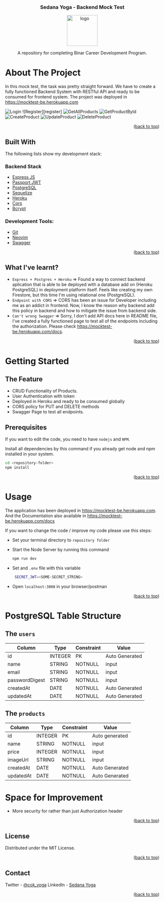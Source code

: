 <div id="top"></div>

<!-- PROJECT LOGO -->
<br />
<div align="center">
  <h3 align="center">Sedana Yoga - Backend Mock Test </h3>
  <img src="https://global-uploads.webflow.com/5e70b9a791ceb781b605048c/62c5720d8b3b6003c2f46fa4_logo-binar-academy.svg" alt="logo" height="100">
  <p align="center">
    A repository for completing Binar Career Development Program.

  </p>
</div>

<!-- ABOUT THE PROJECT -->

# About The Project

In this mock test, the task was pretty straight forward. We have to create a fully functioned Backend System with RESTful API and ready to be consumed for frontend system. The project was deployed in https://mocktest-be.herokuapp.com

![Login][login]
![Register][register]
![GetAllProducts][getallproducts]
![GetProductById][getproductbyid]
![CreateProduct][createproduct]
![UpdateProduct][updateproduct]
![DeleteProduct][deleteproduct]

<p align="right">(<a href="#top">back to top</a>)</p>

## Built With

The following lists show my development stack:

### Backend Stack

- [Express JS](https://expressjs.com/)
- [Passport JWT](http://www.passportjs.org/packages/passport-jwt/)
- [PostgreSQL](https://www.postgresql.org/)
- [Sequelize](https://sequelize.org/)
- [Heroku](https://www.heroku.com/)
- [Cors](https://www.npmjs.com/package/cors)
- [Bcrypt](https://www.npmjs.com/package/bcryptjs)

### Development Tools:

- [Git](https://git-scm.com/)
- [Neovim](https://neovim.io/)
- [Swagger](https://swagger.io/)

<p align="right">(<a href="#top">back to top</a>)</p>

## What I've learnt?

- `Express + Postgres + Heroku` => Found a way to connect backend aplication that is able to be deployed with a database add on (Heroku PostgreSQL) in deployment platform itself. Feels like creating my own Firestore, but this time I'm using relational one (PostgreSQL).
- `Endpoint with CORS` => CORS has been an issue for Developer including me as an addict in frontend. Now, I know the reason why backend add this policy in backend and how to mitigate the issue from backend side.
- `Can't wrong Swagger` => Sorry, I don't add API docs here in README file, I've created a fully functioned page to test all of the endpoints including the authorization. Please check https://mocktest-be.herokuapp.com/docs.

<p align="right">(<a href="#top">back to top</a>)</p>

<!-- GETTING STARTED -->

# Getting Started

## The Feature

- CRUD Functionality of Products.
- User Authentication with token
- Deployed in Heroku and ready to be consumed globally
- CORS policy for PUT and DELETE methods
- Swagger Page to test all endpoints.

## Prerequisites

If you want to edit the code, you need to have `nodejs` and `NPM`.

Install all dependencies by this command if you already get node and npm installed in your system.

```sh
cd <repository-folder>
npm install
```

<p align="right">(<a href="#top">back to top</a>)</p>

# Usage

The application has been deployed in https://mocktest-be.herokuapp.com.
And the Documentation also available in https://mocktest-be.herokuapp.com/docs

If you want to change the code / improve my code please use this steps:

- Set your terminal directory to `repository folder`
- Start the Node Server by running this command
  ```sh
  npm run dev
  ```
- Set and `.env` file with this variable

  ```sh
   SECRET_JWT=<SOME-SECRET_STRING>
  ```

- Open `localhost:3000` in your browser/postman

<p align="right">(<a href="#top">back to top</a>)</p>

# PostgreSQL Table Structure

## The `users`

| Column         | Type    | Constraint | Value          |
| -------------- | ------- | ---------- | -------------- |
| id             | INTEGER | PK         | Auto Generated |
| name           | STRING  | NOTNULL    | input          |
| email          | STRING  | NOTNULL    | input          |
| passwordDigest | STRING  | NOTNULL    | input          |
| createdAt      | DATE    | NOTNULL    | Auto Generated |
| updatedAt      | DATE    | NOTNULL    | Auto Generated |

## The `products`

| Column    | Type    | Constraint | Value          |
| --------- | ------- | ---------- | -------------- |
| id        | INTEGER | PK         | Auto generated |
| name      | STRING  | NOTNULL    | input          |
| price     | INTEGER | NOTNULL    | input          |
| imageUrl  | STRING  | NOTNULL    | input          |
| createdAt | DATE    | NOTNULL    | Auto Generated |
| updatedAt | DATE    | NOTNULL    | Auto Generated |

# Space for Improvement

- More security for rather than just Authorization header

<p align="right">(<a href="#top">back to top</a>)</p>

<!-- LICENSE -->

## License

Distributed under the MIT License.

<p align="right">(<a href="#top">back to top</a>)</p>

<!-- CONTACT -->

## Contact

Twitter - [@cok_yoga](https://twitter.com/Cok_Yoga)
LinkedIn - [Sedana Yoga](https://github.com/SedanaYoga)

<p align="right">(<a href="#top">back to top</a>)</p>

<!-- MARKDOWN LINKS -->
<!-- https://www.markdownguide.org/basic-syntax/#reference-style-links -->

[login]: docs/login.png
[signup]: docs/register.png
[getallproducts]: docs/getAllProducts.png
[getproductbyid]: docs/getProductById.png
[createproduct]: docs/createProduct.png
[updateproduct]: docs/updateProduct.png
[deleteproduct]: docs/deleteProduct.png
